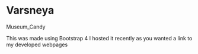 # Varsneya
Museum_Candy

This was made using Bootstrap 4
I hosted it recently as you wanted a link to my developed webpages
